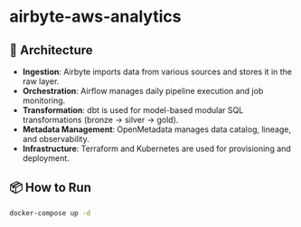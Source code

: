 # airbyte-aws-analytics
## 🧱 Architecture

- **Ingestion**: Airbyte imports data from various sources and stores it in the raw layer.
- **Orchestration**: Airflow manages daily pipeline execution and job monitoring.
- **Transformation**: dbt is used for model-based modular SQL transformations (bronze → silver → gold).
- **Metadata Management**: OpenMetadata manages data catalog, lineage, and observability.
- **Infrastructure**: Terraform and Kubernetes are used for provisioning and deployment.

## 📦 How to Run

```bash
docker-compose up -d